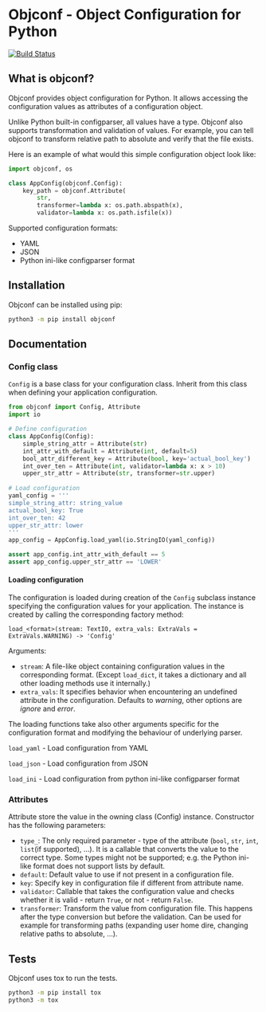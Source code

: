 # Objconf - Object Configuration for Python
[![Build Status](https://app.travis-ci.com/milosta/objconf.svg?branch=master)](https://app.travis-ci.com/milosta/objconf)
## What is objconf?
Objconf provides object configuration for Python.
It allows accessing the configuration values as attributes of a configuration object.

Unlike Python built-in configparser, all values have a type. Objconf also supports transformation
and validation of values. For example, you can tell objconf to transform relative path to absolute
and verify that the file exists.

Here is an example of what would this simple configuration object look like:

```python
import objconf, os

class AppConfig(objconf.Config):
    key_path = objconf.Attribute(
        str,
        transformer=lambda x: os.path.abspath(x),
        validator=lambda x: os.path.isfile(x))
```

Supported configuration formats:
- YAML
- JSON
- Python ini-like configparser format


## Installation
Objconf can be installed using pip:
```bash
python3 -m pip install objconf 
```

## Documentation

### Config class
`Config` is a base class for your configuration class.
Inherit from this class when defining your application configuration.
```python
from objconf import Config, Attribute
import io

# Define configuration
class AppConfig(Config):
    simple_string_attr = Attribute(str)
    int_attr_with_default = Attribute(int, default=5)
    bool_attr_different_key = Attribute(bool, key='actual_bool_key')
    int_over_ten = Attribute(int, validator=lambda x: x > 10)
    upper_str_attr = Attribute(str, transformer=str.upper)
    
# Load configuration
yaml_config = '''
simple_string_attr: string_value
actual_bool_key: True
int_over_ten: 42
upper_str_attr: lower
'''
app_config = AppConfig.load_yaml(io.StringIO(yaml_config))

assert app_config.int_attr_with_default == 5
assert app_config.upper_str_attr == 'LOWER'
```

#### Loading configuration
The configuration is loaded during creation of the `Config` subclass instance specifying
the configuration values for your application. The instance is created by calling the corresponding
factory method:
```
load_<format>(stream: TextIO, extra_vals: ExtraVals = ExtraVals.WARNING) -> 'Config'
```

Arguments:
- `stream`: A file-like object containing configuration values in the corresponding
  format. (Except `load_dict`, it takes a dictionary
  and  all other loading methods use it internally.)
- `extra_vals`: It specifies behavior when encountering an undefined attribute in the configuration.
  Defaults to _warning_, other options are _ignore_ and _error_.

The loading functions take also other arguments specific for the configuration format
and modifying the behaviour of underlying parser.

``load_yaml`` - Load configuration from YAML

``load_json`` - Load configuration from JSON

``load_ini`` - Load configuration from python ini-like configparser format


### Attributes
Attribute store the value in the owning class (Config) instance.
Constructor has the following parameters:
- ``type_``: The only required parameter - type of the attribute
    (`bool`, `str`, `int`, `list`(if supported), …).
    It is a callable that converts the value to the correct type.
    Some types might not be supported; e.g. the Python ini-like format
    does not support lists by default.
- ``default``: Default value to use if not present in a configuration file.
- ``key``: Specify key in configuration file if different from attribute name.
- ``validator``: Callable that takes the configuration value and checks whether 
    it is valid - return `True`, or not - return `False`.
- ``transformer``: Transform the value from configuration file. This happens
    after the type conversion but before the validation.
    Can be used for example for transforming paths
    (expanding user home dire, changing relative paths to absolute, …).

## Tests
Objconf uses tox to run the tests.
```bash
python3 -m pip install tox
python3 -m tox
```
